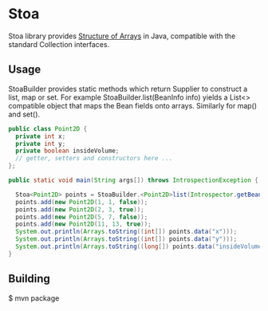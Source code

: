 # Stoa

Stoa library provides [Structure of Arrays](https://en.wikipedia.org/wiki/AOS_and_SOA#Structure_of_arrays) in Java, compatible with the standard Collection interfaces.

## Usage

StoaBuilder provides static methods which return Supplier to construct a list, map or set.
For example StoaBuilder.list(BeanInfo info) yields a List<> compatible object that maps the Bean fields onto arrays. Similarly for map() and set().

```java
public class Point2D {
  private int x;
  private int y;
  private boolean insideVolume;
  // getter, setters and constructors here ...
};

public static void main(String args[]) throws IntrospectionException {

  Stoa<Point2D> points = StoaBuilder.<Point2D>list(Introspector.getBeanInfo(Point2D.class, Object.class)).get();
  points.add(new Point2D(1, 1, false));
  points.add(new Point2D(2, 3, true));
  points.add(new Point2D(5, 7, false));
  points.add(new Point2D(11, 13, true));
  System.out.println(Arrays.toString((int[]) points.data("x")));
  System.out.println(Arrays.toString((int[]) points.data("y")));
  System.out.println(Arrays.toString((long[]) points.data("insideVolume"))); // Note that booleans are stored inside a long array
}
```

## Building
$ mvn package
